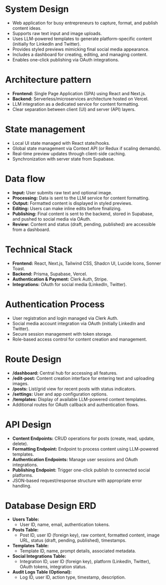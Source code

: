 # System Design
- Web application for busy entrepreneurs to capture, format, and publish content ideas.
- Supports raw text input and image uploads.
- Uses LLM-powered templates to generate platform-specific content (initially for LinkedIn and Twitter).
- Provides styled previews mimicking final social media appearance.
- Includes a dashboard for creating, editing, and managing content.
- Enables one-click publishing via OAuth integrations.

# Architecture pattern
- **Frontend:** Single Page Application (SPA) using React and Next.js.
- **Backend:** Serverless/microservices architecture hosted on Vercel.
- LLM integration as a dedicated service for content formatting.
- Clear separation between client (UI) and server (API) layers.

# State management
- Local UI state managed with React state/hooks.
- Global state management via Context API (or Redux if scaling demands).
- Real-time preview updates through client-side caching.
- Synchronization with server state from Supabase.

# Data flow
- **Input:** User submits raw text and optional image.
- **Processing:** Data is sent to the LLM service for content formatting.
- **Output:** Formatted content is displayed in styled previews.
- **Editing:** Users can make inline edits before finalizing.
- **Publishing:** Final content is sent to the backend, stored in Supabase, and pushed to social media via OAuth.
- **Review:** Content and status (draft, pending, published) are accessible from a dashboard.

# Technical Stack
- **Frontend:** React, Next.js, Tailwind CSS, Shadcn UI, Lucide Icons, Sonner Toast.
- **Backend:** Prisma, Supabase, Vercel.
- **Authentication & Payment:** Clerk Auth, Stripe.
- **Integrations:** OAuth for social media (LinkedIn, Twitter).

# Authentication Process
- User registration and login managed via Clerk Auth.
- Social media account integration via OAuth (initially LinkedIn and Twitter).
- Secure session management with token storage.
- Role-based access control for content creation and management.

# Route Design
- **/dashboard:** Central hub for accessing all features.
- **/edit-post:** Content creation interface for entering text and uploading images.
- **/posts:** List/grid view for recent posts with status indicators.
- **/settings:** User and app configuration options.
- **/templates:** Display of available LLM-powered content templates.
- Additional routes for OAuth callback and authentication flows.

# API Design
- **Content Endpoints:** CRUD operations for posts (create, read, update, delete).
- **Formatting Endpoint:** Endpoint to process content using LLM-powered templates.
- **Authentication Endpoints:** Manage user sessions and OAuth integrations.
- **Publishing Endpoint:** Trigger one-click publish to connected social platforms.
- JSON-based request/response structure with appropriate error handling.

# Database Design ERD
- **Users Table:**  
  - User ID, name, email, authentication tokens.
- **Posts Table:**  
  - Post ID, user ID (foreign key), raw content, formatted content, image URL, status (draft, pending, published), timestamps.
- **Templates Table:**  
  - Template ID, name, prompt details, associated metadata.
- **Social Integrations Table:**  
  - Integration ID, user ID (foreign key), platform (LinkedIn, Twitter), OAuth tokens, integration status.
- **Audit Logs Table (Optional):**  
  - Log ID, user ID, action type, timestamp, description.
